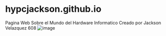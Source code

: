 
# hypcjackson.github.io
Pagina Web Sobre el Mundo del Hardware Informatico
Creado por Jackson Velazquez 608
![image](https://user-images.githubusercontent.com/127977506/226706873-8dec329d-0098-4699-9f65-11fd49994099.png)
